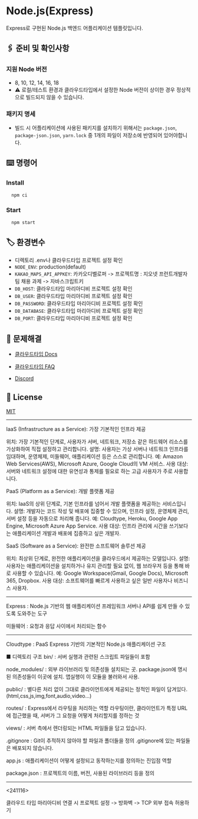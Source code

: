 # Node.js(Express)

Express로 구현된 Node.js 백엔드 어플리케이션 템플릿입니다.
## 🖇️ 준비 및 확인사항

### 지원 Node 버전
- 8, 10, 12, 14, 16, 18
- ⚠️ 로컬/테스트 환경과 클라우드타입에서 설정한 Node 버전이 상이한 경우 정상적으로 빌드되지 않을 수 있습니다.

### 패키지 명세
- 빌드 시 어플리케이션에 사용된 패키지를 설치하기 위해서는 `package.json`, `package-json.json`, `yarn.lock` 중 1개의 파일이 저장소에 반영되어 있어야합니다.
## ⌨️ 명령어

### Install

```bash
  npm ci
```

### Start

```bash
  npm start
```


## 🏷️ 환경변수

- 디렉토리 .env나 클라우드타입 프로젝트 설정 확인
- `NODE_ENV`: production(default) 
- `KAKAO_MAPS_API_APPKEY`: 카카오디벨로퍼 -> 프로젝트명 : 지오넷 프런트개발자팀 채용 과제 -> 자바스크립트키
- `DB_HOST`: 클라우드타입 마리아디비 프로젝트 설정 확인
- `DB_USER`: 클라우드타입 마리아디비 프로젝트 설정 확인
- `DB_PASSWORD`: 클라우드타입 마리아디비 프로젝트 설정 확인
- `DB_DATABASE`: 클라우드타입 마리아디비 프로젝트 설정 확인
- `DB_PORT`: 클라우드타입 마리아디비 프로젝트 설정 확인


## 💬 문제해결

- [클라우드타입 Docs](https://docs.cloudtype.io/)

- [클라우드타입 FAQ](https://help.cloudtype.io/guide/faq)

- [Discord](https://discord.gg/U7HX4BA6hu)


## 📄 License

[MIT](https://choosealicense.com/licenses/mit/)

-------------

IaaS (Infrastructure as a Service): 가장 기본적인 인프라 제공

위치: 가장 기본적인 단계로, 사용자가 서버, 네트워크, 저장소 같은 하드웨어 리소스를 가상화하여 직접 설정하고 관리합니다.
설명: 사용자는 가상 서버나 네트워크 인프라를 임대하며, 운영체제, 미들웨어, 애플리케이션 등은 스스로 관리합니다. 예: Amazon Web Services(AWS), Microsoft Azure, Google Cloud의 VM 서비스.
사용 대상: 서버와 네트워크 설정에 대한 유연성과 통제를 필요로 하는 고급 사용자가 주로 사용합니다.

PaaS (Platform as a Service): 개발 플랫폼 제공

위치: IaaS의 상위 단계로, 기본 인프라를 넘어서 개발 플랫폼을 제공하는 서비스입니다.
설명: 개발자는 코드 작성 및 배포에 집중할 수 있으며, 인프라 설정, 운영체제 관리, 서버 설정 등을 자동으로 처리해 줍니다. 예: Cloudtype, Heroku, Google App Engine, Microsoft Azure App Service.
사용 대상: 인프라 관리에 시간을 쓰기보다는 애플리케이션 개발과 배포에 집중하고 싶은 개발자.

SaaS (Software as a Service): 완전한 소프트웨어 솔루션 제공

위치: 최상위 단계로, 완전한 애플리케이션을 클라우드에서 제공하는 모델입니다.
설명: 사용자는 애플리케이션을 설치하거나 유지 관리할 필요 없이, 웹 브라우저 등을 통해 바로 사용할 수 있습니다. 예: Google Workspace(Gmail, Google Docs), Microsoft 365, Dropbox.
사용 대상: 소프트웨어를 빠르게 사용하고 싶은 일반 사용자나 비즈니스 사용자.

--------------

Express : 
  Node.js 기반의 웹 애플리케이션 프레임워크
  서버나 API를 쉽게 만들 수 있도록 도와주는 도구

미들웨어 :
요청과 응답 사이에서 처리되는 함수

--------------

Cloudtype : PaaS
Express 기반의 기본적인 Node.js 애플리케이션 구조

■ 디렉토리 구조
bin/ : 서버 실행과 관련된 스크립트 파일들이 포함

node_modules/ : 
외부 라이브러리 및 의존성들 설치되는 곳.
package.json에 명시된 의존성들이 이곳에 설치.
앱실행이 이 모듈을 불러와서 사용.

public/ : 
별다른 처리 없이 그대로 클라이언트에게 제공되는 정적인 파일이 담겨있다.
(html,css,js,img,font,audio,video...)

routes/ : 
Express에서 라우팅을 처리하는 역할
라우팅이란, 클라이언트가 특정 URL에 접근했을 때, 
서버가 그 요청을 어떻게 처리할지를 정하는 것

views/ : 
서버 측에서 렌더링되는 HTML 파일들을 담고 있습니다.

.gitignore : 
Git이 추적하지 않아야 할 파일과 폴더들을 정의
.gitignore에 있는 파일들은 배포되지 않습니다.

app.js : 
애플리케이션이 어떻게 설정되고 동작하는지를 정의하는 진입점 역할

package.json : 프로젝트의 이름, 버전, 사용된 라이브러리 등을 정의

--------------

<241116>

클라우드 타입 마리아디비 연결 시 
프로젝트 설정 -> 방화벽 -> TCP 외부 접속 허용하기
